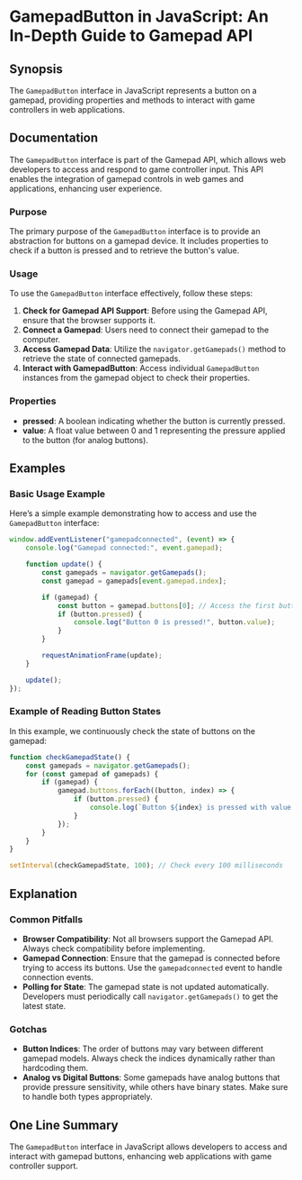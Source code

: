 <!--
Meta Description: # GamepadButton in JavaScript: An In-Depth Guide to Gamepad API ## Synopsis The `GamepadButton` interface in JavaScript represents a button on a gamep...
Meta Keywords: gamepad, button, buttons, gamepadbutton, access
-->

# GamepadButton in JavaScript: An In-Depth Guide to Gamepad API

## Synopsis
The `GamepadButton` interface in JavaScript represents a button on a gamepad, providing properties and methods to interact with game controllers in web applications.

## Documentation
The `GamepadButton` interface is part of the Gamepad API, which allows web developers to access and respond to game controller input. This API enables the integration of gamepad controls in web games and applications, enhancing user experience.

### Purpose
The primary purpose of the `GamepadButton` interface is to provide an abstraction for buttons on a gamepad device. It includes properties to check if a button is pressed and to retrieve the button's value.

### Usage
To use the `GamepadButton` interface effectively, follow these steps:

1. **Check for Gamepad API Support**: Before using the Gamepad API, ensure that the browser supports it.
2. **Connect a Gamepad**: Users need to connect their gamepad to the computer.
3. **Access Gamepad Data**: Utilize the `navigator.getGamepads()` method to retrieve the state of connected gamepads.
4. **Interact with GamepadButton**: Access individual `GamepadButton` instances from the gamepad object to check their properties.

### Properties
- **pressed**: A boolean indicating whether the button is currently pressed.
- **value**: A float value between 0 and 1 representing the pressure applied to the button (for analog buttons).

## Examples
### Basic Usage Example
Here’s a simple example demonstrating how to access and use the `GamepadButton` interface:

```javascript
window.addEventListener("gamepadconnected", (event) => {
    console.log("Gamepad connected:", event.gamepad);

    function update() {
        const gamepads = navigator.getGamepads();
        const gamepad = gamepads[event.gamepad.index];

        if (gamepad) {
            const button = gamepad.buttons[0]; // Access the first button
            if (button.pressed) {
                console.log("Button 0 is pressed!", button.value);
            }
        }

        requestAnimationFrame(update);
    }

    update();
});
```

### Example of Reading Button States
In this example, we continuously check the state of buttons on the gamepad:

```javascript
function checkGamepadState() {
    const gamepads = navigator.getGamepads();
    for (const gamepad of gamepads) {
        if (gamepad) {
            gamepad.buttons.forEach((button, index) => {
                if (button.pressed) {
                    console.log(`Button ${index} is pressed with value: ${button.value}`);
                }
            });
        }
    }
}

setInterval(checkGamepadState, 100); // Check every 100 milliseconds
```

## Explanation
### Common Pitfalls
- **Browser Compatibility**: Not all browsers support the Gamepad API. Always check compatibility before implementing.
- **Gamepad Connection**: Ensure that the gamepad is connected before trying to access its buttons. Use the `gamepadconnected` event to handle connection events.
- **Polling for State**: The gamepad state is not updated automatically. Developers must periodically call `navigator.getGamepads()` to get the latest state.

### Gotchas
- **Button Indices**: The order of buttons may vary between different gamepad models. Always check the indices dynamically rather than hardcoding them.
- **Analog vs Digital Buttons**: Some gamepads have analog buttons that provide pressure sensitivity, while others have binary states. Make sure to handle both types appropriately.

## One Line Summary
The `GamepadButton` interface in JavaScript allows developers to access and interact with gamepad buttons, enhancing web applications with game controller support.